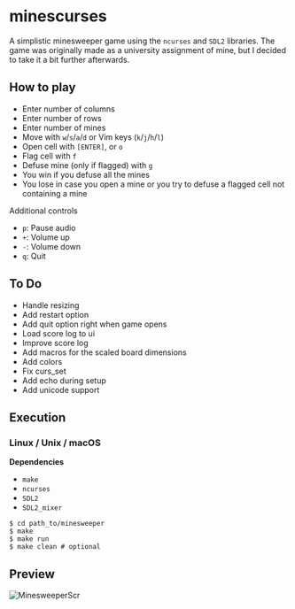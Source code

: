 # minescurses

A simplistic minesweeper game using the `ncurses` and `SDL2` libraries. The game was originally made as a university assignment of mine, but I decided to take it a bit further afterwards.

## How to play

* Enter number of columns
* Enter number of rows
* Enter number of mines
* Move with `w`/`s`/`a`/`d` or Vim keys (`k`/`j`/`h`/`l`)
* Open cell with `[ENTER]`, or `o`
* Flag cell with `f`
* Defuse mine (only if flagged) with `g`
* You win if you defuse all the mines
* You lose in case you open a mine or you try to defuse a flagged cell not containing a mine

Additional controls

* `p`: Pause audio
* `+`: Volume up
* `-`: Volume down
* `q`: Quit

## To Do

* Handle resizing
* Add restart option
* Add quit option right when game opens
* Load score log to ui
* Improve score log
* Add macros for the scaled board dimensions
* Add colors
* Fix curs_set
* Add echo during setup
* Add unicode support

## Execution

### Linux / Unix / macOS

**Dependencies**
* `make`
* `ncurses`
* `SDL2`
* `SDL2_mixer`

```shell
$ cd path_to/minesweeper
$ make
$ make run
$ make clean # optional
```

## Preview

![MinesweeperScr](https://user-images.githubusercontent.com/54286563/73931645-4d4db080-48e1-11ea-981b-e9b028d34c41.png)
